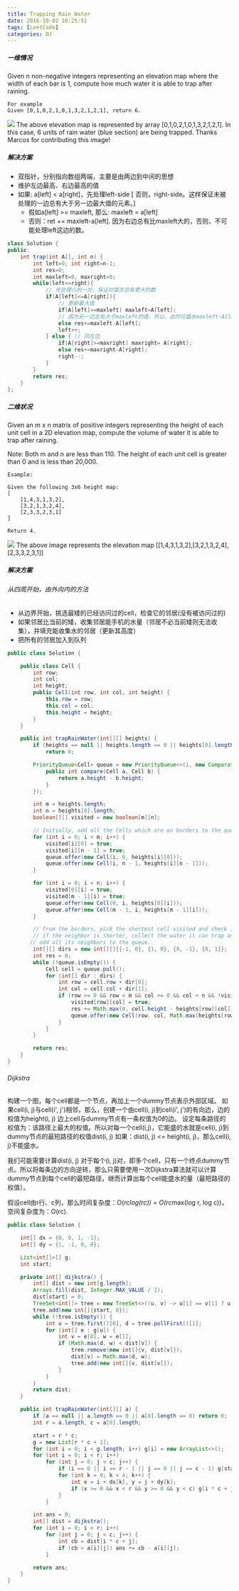 ```yaml
---
title: Trapping Rain Water
date: 2016-10-02 16:25:51
tags: [LeetCode]
categories: OJ
---
```


##### 一维情况
Given n non-negative integers representing an elevation map where the width of each bar is 1, compute how much water it is able to trap after raining.


	For example
	Given [0,1,0,2,1,0,1,3,2,1,2,1], return 6.

![](http://ww3.sinaimg.cn/mw690/9bcfe727jw1f8e0cp2n0rj20bg04h3yf.jpg)
The above elevation map is represented by array [0,1,0,2,1,0,1,3,2,1,2,1]. In this case, 6 units of rain water (blue section) are being trapped. Thanks Marcos for contributing this image!

##### 解决方案
- 双指针，分别指向数组两端，主要是由两边到中间的思想
- 维护左边最高、右边最高的值
- 如果: a[left] < a[right]，先处理left-side [ 否则，right-side。这样保证未被处理的一边总有大于另一边最大值的元素。]
	- 假如a[left] >= maxleft, 那么: maxleft = a[left]
	- 否则：ret += maxleft-a[left]. 因为右边总有比maxleft大的，否则，不可能处理left这边的数。

```java
class Solution {
public:
    int trap(int A[], int n) {
        int left=0; int right=n-1;
        int res=0;
        int maxleft=0, maxright=0;
        while(left<=right){
        	// 先处理小的一方，保证对面方总有更大的数
            if(A[left]<=A[right]){
            	// 更新最大值
                if(A[left]>=maxleft) maxleft=A[left];
                // 因为另一边总有大于maxleft的值，所以，此时可盛水maxleft-A[left]
                else res+=maxleft-A[left];
                left++;
            } else { // 同左边
                if(A[right]>=maxright) maxright= A[right];
                else res+=maxright-A[right];
                right--;
            }
        }
        return res;
    }
};
```

##### 二维状况
Given an m x n matrix of positive integers representing the height of each unit cell in a 2D elevation map, compute the volume of water it is able to trap after raining.

Note:
Both m and n are less than 110. The height of each unit cell is greater than 0 and is less than 20,000.

	Example:

	Given the following 3x6 height map:
	[
  		[1,4,3,1,3,2],
  		[3,2,1,3,2,4],
  		[2,3,3,2,3,1]
	]

	Return 4.

![](http://ww1.sinaimg.cn/mw690/9bcfe727jw1f8e0cossfsj20dw08cjrl.jpg)
The above image represents the elevation map [[1,4,3,1,3,2],[3,2,1,3,2,4],[2,3,3,2,3,1]]

##### 解决方案
###### 从四周开始，由外向内的方法
- 从边界开始，挑选最矮的已经访问过的cell，检查它的邻居(没有被访问过的)
- 如果邻居比当前的矮，收集邻居能手机的水量（邻居不必当前矮则无法收集），并填充能收集水的邻居（更新其高度）
- 把所有的邻居加入到队列

```java
public class Solution {

    public class Cell {
        int row;
        int col;
        int height;
        public Cell(int row, int col, int height) {
            this.row = row;
            this.col = col;
            this.height = height;
        }
    }

    public int trapRainWater(int[][] heights) {
        if (heights == null || heights.length == 0 || heights[0].length == 0)
            return 0;

        PriorityQueue<Cell> queue = new PriorityQueue<>(1, new Comparator<Cell>(){
            public int compare(Cell a, Cell b) {
                return a.height - b.height;
            }
        });

        int m = heights.length;
        int n = heights[0].length;
        boolean[][] visited = new boolean[m][n];

        // Initially, add all the Cells which are on borders to the queue.
        for (int i = 0; i < m; i++) {
            visited[i][0] = true;
            visited[i][n - 1] = true;
            queue.offer(new Cell(i, 0, heights[i][0]));
            queue.offer(new Cell(i, n - 1, heights[i][n - 1]));
        }

        for (int i = 0; i < n; i++) {
            visited[0][i] = true;
            visited[m - 1][i] = true;
            queue.offer(new Cell(0, i, heights[0][i]));
            queue.offer(new Cell(m - 1, i, heights[m - 1][i]));
        }

        // from the borders, pick the shortest cell visited and check its neighbors:
        // if the neighbor is shorter, collect the water it can trap and update its height as its height plus the water trapped
       // add all its neighbors to the queue.
        int[][] dirs = new int[][]{{-1, 0}, {1, 0}, {0, -1}, {0, 1}};
        int res = 0;
        while (!queue.isEmpty()) {
            Cell cell = queue.poll();
            for (int[] dir : dirs) {
                int row = cell.row + dir[0];
                int col = cell.col + dir[1];
                if (row >= 0 && row < m && col >= 0 && col < n && !visited[row][col]) {
                    visited[row][col] = true;
                    res += Math.max(0, cell.height - heights[row][col]);
                    queue.offer(new Cell(row, col, Math.max(heights[row][col], cell.height)));
                }
            }
        }

        return res;
    }
}
```



###### Dijkstra
构建一个图，每个cell都是一个节点，再加上一个dummy节点表示外部区域。
如果cell(i, j)与cell(i', j')相邻，那么，创建一个由cell(i, j)到cell(i', j')的有向边，边的权值为height(i, j)
边上cell与dummy节点有一条权值为0的边。
设定每条路径的权值为：该路径上最大的权值。所以对每一个cell(i,j)，它能盛的水就是cell(i, j)到dummy节点的最短路径的权值dist(i, j)
如果：dist(i, j) <= height(i, j)，那么cell(i, j)不能盛水。

我们可能需要计算dist(i, j) 对于每个(i, j)对，即多个cell，只有一个终点dummy节点。所以将每条边的方向逆转，那么只需要使用一次Dijkstra算法就可以计算dummy节点到每个cell的最短路径，继而计算出每个cell能盛水的量（最短路径的权值）。

假设cell由r行、c列，那么时间复杂度：O(rc*log(rc)) = O(rc*max(log r, log c))，空间复杂度为：O(rc).

```java
public class Solution {

    int[] dx = {0, 0, 1, -1};
    int[] dy = {1, -1, 0, 0};

    List<int[]>[] g;
    int start;

    private int[] dijkstra() {
        int[] dist = new int[g.length];
        Arrays.fill(dist, Integer.MAX_VALUE / 2);
        dist[start] = 0;
        TreeSet<int[]> tree = new TreeSet<>((u, v) -> u[1] == v[1] ? u[0] - v[0] : u[1] - v[1]);
        tree.add(new int[]{start, 0});
        while (!tree.isEmpty()) {
            int u = tree.first()[0], d = tree.pollFirst()[1];
            for (int[] e : g[u]) {
                int v = e[0], w = e[1];
                if (Math.max(d, w) < dist[v]) {
                    tree.remove(new int[]{v, dist[v]});
                    dist[v] = Math.max(d, w);
                    tree.add(new int[]{v, dist[v]});
                }
            }
        }
        return dist;
    }

    public int trapRainWater(int[][] a) {
        if (a == null || a.length == 0 || a[0].length == 0) return 0;
        int r = a.length, c = a[0].length;

        start = r * c;
        g = new List[r * c + 1];
        for (int i = 0; i < g.length; i++) g[i] = new ArrayList<>();
        for (int i = 0; i < r; i++)
            for (int j = 0; j < c; j++) {
                if (i == 0 || i == r - 1 || j == 0 || j == c - 1) g[start].add(new int[]{i * c + j, 0});
                for (int k = 0; k < 4; k++) {
                    int x = i + dx[k], y = j + dy[k];
                    if (x >= 0 && x < r && y >= 0 && y < c) g[i * c + j].add(new int[]{x * c + y, a[i][j]});
                }
            }

        int ans = 0;
        int[] dist = dijkstra();
        for (int i = 0; i < r; i++)
            for (int j = 0; j < c; j++) {
                int cb = dist[i * c + j];
                if (cb > a[i][j]) ans += cb - a[i][j];
            }

        return ans;
    }
}
```
